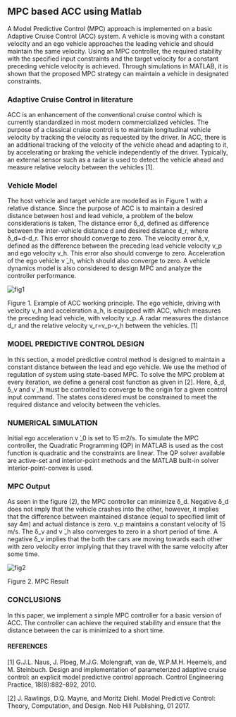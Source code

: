 ## MPC based ACC using Matlab
A Model Predictive Control (MPC) approach is implemented on a basic Adaptive Cruise Control (ACC) system. A vehicle is moving with a constant velocity and an ego vehicle approaches the leading vehicle and should maintain the same velocity. Using an MPC controller, the required stability with the specified input constraints and the target velocity for a constant preceding vehicle velocity is achieved. Through simulations in MATLAB, it is shown that the proposed MPC strategy can maintain a vehicle in designated constraints.

### Adaptive Cruise Control in literature
ACC is an enhancement of the conventional cruise control which is currently standardized in most modern commercialized vehicles. The purpose of a classical cruise control is to maintain longitudinal vehicle velocity by tracking the velocity as requested by the driver. In ACC, there is an additional tracking of the velocity of the vehicle ahead and adapting to it, by accelerating or braking the vehicle independently of the driver. Typically, an external sensor such as a radar is used to detect the vehicle ahead and measure relative velocity between the vehicles [1].


### Vehicle Model
The host vehicle and target vehicle are modelled as in Figure 1 with a relative distance. Since the purpose of ACC is to maintain a desired distance between host and lead vehicle, a problem of the below considerations is taken,
	The distance error δ_d, defined as difference between the inter-vehicle distance d and desired distance d_r, where δ_d=d-d_r. This error should converge to zero.
	The velocity error δ_v, defined as the difference between the preceding lead vehicle velocity v_p and ego velocity v_h. This error also should converge to zero.
	Acceleration of the ego vehicle v ̇_h, which should also converge to zero.
A vehicle dynamics model is also considered to design MPC and analyze the controller performance.

![fig1](https://user-images.githubusercontent.com/81799459/205553887-67acac7d-33b6-47de-b9c1-5f5876d2490d.jpg)


Figure 1. Example of ACC working principle. The ego vehicle, driving with velocity v_h and acceleration a_h, is equipped with ACC, which measures the preceding lead vehicle, with velocity v_p. A radar measures the distance d_r and the relative velocity v_r=v_p-v_h between the vehicles. [1]


### MODEL PREDICTIVE CONTROL DESIGN
In this section, a model predictive control method is designed to maintain a constant distance between the lead and ego vehicle. We use the method of regulation of system using state-based MPC. To solve the MPC problem at every iteration, we define a general cost function as given in [2]. 
Here, δ_d, δ_v and v ̇_h must be controlled to converge to the origin for a given control input command. The states considered must be constrained to meet the required distance and velocity between the vehicles.


### NUMERICAL SIMULATION
Initial ego acceleration v ̇_0 is set to 15 m2/s. To simulate the MPC controller, the Quadratic Programming (QP) in MATLAB is used as the cost function is quadratic and the constraints are linear. The QP solver available are active-set and interior-point methods and the MATLAB built-in solver interior-point-convex is used.


### MPC Output
As seen in the figure (2), the MPC controller can minimize δ_d. Negative δ_d does not imply that the vehicle crashes into the other, however, it implies that the difference between maintained distance (equal to specified limit of say 4m) and actual distance is zero. v_p maintains a constant velocity of 15 m/s. The δ_v and v ̇_h also converges to zero in a short period of time. A negative δ_v implies that the both the cars are moving towards each other with zero velocity error implying that they travel with the same velocity after some time.

![fig2](https://user-images.githubusercontent.com/81799459/205554396-de7c0e09-b61f-414e-bbef-1b9b37ccd268.jpg)

Figure 2. MPC Result


### CONCLUSIONS
In this paper, we implement a simple MPC controller for a basic version of ACC. The controller can achieve the required stability and ensure that the distance between the car is minimized to a short time.

#### REFERENCES
[1]	G.J.L. Naus, J. Ploeg, M.J.G. Molengraft, van de, W.P.M.H. Heemels, and M. Steinbuch. Design and implementation of parameterized adaptive cruise control: an explicit model predictive control approach. Control Engineering Practice, 18(8):882–892, 2010.

[2]	J. Rawlings, D.Q. Mayne, and Moritz Diehl. Model Predictive Control: Theory, Computation, and Design. Nob Hill Publishing, 01 2017.




